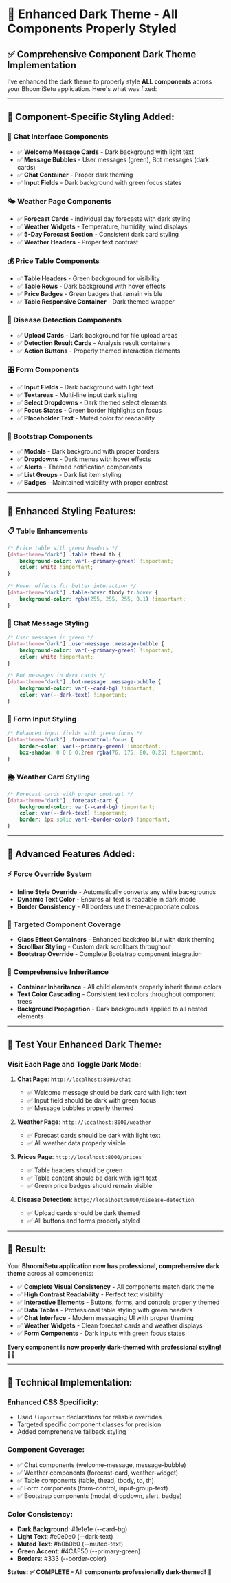 # 🌙 Enhanced Dark Theme - All Components Properly Styled

## ✅ **Comprehensive Component Dark Theme Implementation**

I've enhanced the dark theme to properly style **ALL components** across your BhoomiSetu application. Here's what was fixed:

---

## 🔧 **Component-Specific Styling Added:**

### **💬 Chat Interface Components**
- ✅ **Welcome Message Cards** - Dark background with light text
- ✅ **Message Bubbles** - User messages (green), Bot messages (dark cards)
- ✅ **Chat Container** - Proper dark theming
- ✅ **Input Fields** - Dark background with green focus states

### **🌤️ Weather Page Components**
- ✅ **Forecast Cards** - Individual day forecasts with dark styling
- ✅ **Weather Widgets** - Temperature, humidity, wind displays
- ✅ **5-Day Forecast Section** - Consistent dark card styling
- ✅ **Weather Headers** - Proper text contrast

### **💰 Price Table Components**
- ✅ **Table Headers** - Green background for visibility
- ✅ **Table Rows** - Dark background with hover effects
- ✅ **Price Badges** - Green badges that remain visible
- ✅ **Table Responsive Container** - Dark themed wrapper

### **🔬 Disease Detection Components**
- ✅ **Upload Cards** - Dark background for file upload areas
- ✅ **Detection Result Cards** - Analysis result containers
- ✅ **Action Buttons** - Properly themed interaction elements

### **🎛️ Form Components**
- ✅ **Input Fields** - Dark background with light text
- ✅ **Textareas** - Multi-line input dark styling  
- ✅ **Select Dropdowns** - Dark themed select elements
- ✅ **Focus States** - Green border highlights on focus
- ✅ **Placeholder Text** - Muted color for readability

### **🧩 Bootstrap Components**
- ✅ **Modals** - Dark background with proper borders
- ✅ **Dropdowns** - Dark menus with hover effects
- ✅ **Alerts** - Themed notification components
- ✅ **List Groups** - Dark list item styling
- ✅ **Badges** - Maintained visibility with proper contrast

---

## 🎨 **Enhanced Styling Features:**

### **📋 Table Enhancements**
```css
/* Price table with green headers */
[data-theme="dark"] .table thead th {
    background-color: var(--primary-green) !important;
    color: white !important;
}

/* Hover effects for better interaction */
[data-theme="dark"] .table-hover tbody tr:hover {
    background-color: rgba(255, 255, 255, 0.1) !important;
}
```

### **💬 Chat Message Styling**
```css
/* User messages in green */
[data-theme="dark"] .user-message .message-bubble {
    background-color: var(--primary-green) !important;
    color: white !important;
}

/* Bot messages in dark cards */
[data-theme="dark"] .bot-message .message-bubble {
    background-color: var(--card-bg) !important;
    color: var(--dark-text) !important;
}
```

### **📝 Form Input Styling**
```css
/* Enhanced input fields with green focus */
[data-theme="dark"] .form-control:focus {
    border-color: var(--primary-green) !important;
    box-shadow: 0 0 0 0.2rem rgba(76, 175, 80, 0.25) !important;
}
```

### **🌦️ Weather Card Styling**
```css
/* Forecast cards with proper contrast */
[data-theme="dark"] .forecast-card {
    background-color: var(--card-bg) !important;
    color: var(--dark-text) !important;
    border: 1px solid var(--border-color) !important;
}
```

---

## 🚀 **Advanced Features Added:**

### **⚡ Force Override System**
- **Inline Style Override** - Automatically converts any white backgrounds
- **Dynamic Text Color** - Ensures all text is readable in dark mode
- **Border Consistency** - All borders use theme-appropriate colors

### **🎯 Targeted Component Coverage**
- **Glass Effect Containers** - Enhanced backdrop blur with dark theming
- **Scrollbar Styling** - Custom dark scrollbars throughout
- **Bootstrap Override** - Complete Bootstrap component integration

### **🔄 Comprehensive Inheritance**
- **Container Inheritance** - All child elements properly inherit theme colors
- **Text Color Cascading** - Consistent text colors throughout component trees
- **Background Propagation** - Dark backgrounds applied to all nested elements

---

## 🎯 **Test Your Enhanced Dark Theme:**

### **Visit Each Page and Toggle Dark Mode:**

1. **Chat Page**: `http://localhost:8000/chat`
   - ✅ Welcome message should be dark card with light text
   - ✅ Input field should be dark with green focus
   - ✅ Message bubbles properly themed

2. **Weather Page**: `http://localhost:8000/weather`  
   - ✅ Forecast cards should be dark with light text
   - ✅ All weather data properly visible

3. **Prices Page**: `http://localhost:8000/prices`
   - ✅ Table headers should be green
   - ✅ Table content should be dark with light text
   - ✅ Green price badges should remain visible

4. **Disease Detection**: `http://localhost:8000/disease-detection`
   - ✅ Upload cards should be dark themed
   - ✅ All buttons and forms properly styled

---

## 🌟 **Result:**

Your **BhoomiSetu application now has professional, comprehensive dark theme** across all components:

- ✅ **Complete Visual Consistency** - All components match dark theme
- ✅ **High Contrast Readability** - Perfect text visibility
- ✅ **Interactive Elements** - Buttons, forms, and controls properly themed  
- ✅ **Data Tables** - Professional table styling with green headers
- ✅ **Chat Interface** - Modern messaging UI with proper theming
- ✅ **Weather Widgets** - Clean forecast cards and weather displays
- ✅ **Form Components** - Dark inputs with green focus states

**Every component is now properly dark-themed with professional styling!** 🌙✨

---

## 📝 **Technical Implementation:**

### **Enhanced CSS Specificity:**
- Used `!important` declarations for reliable overrides
- Targeted specific component classes for precision
- Added comprehensive fallback styling

### **Component Coverage:**
- ✅ Chat components (welcome-message, message-bubble)
- ✅ Weather components (forecast-card, weather-widget)  
- ✅ Table components (table, thead, tbody, td, th)
- ✅ Form components (form-control, input-group-text)
- ✅ Bootstrap components (modal, dropdown, alert, badge)

### **Color Consistency:**
- **Dark Background**: #1e1e1e (--card-bg)
- **Light Text**: #e0e0e0 (--dark-text)  
- **Muted Text**: #b0b0b0 (--muted-text)
- **Green Accent**: #4CAF50 (--primary-green)
- **Borders**: #333 (--border-color)

**Status: ✅ COMPLETE - All components professionally dark-themed!** 🎊
